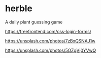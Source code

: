 # herble
A daily plant guessing game

https://freefrontend.com/css-login-forms/

https://unsplash.com/photos/7zBxQSNAJ1w

https://unsplash.com/photos/5OZgVj0YVwQ